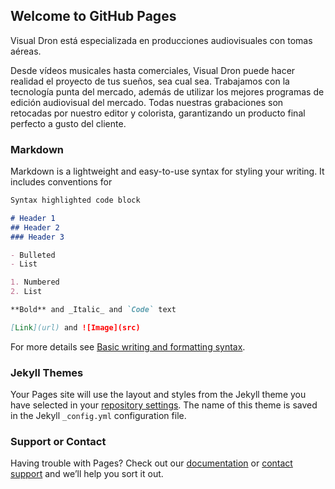 ## Welcome to GitHub Pages

Visual Dron está especializada en producciones audiovisuales con tomas aéreas.

Desde vídeos musicales hasta comerciales, Visual Dron puede hacer realidad el proyecto de tus sueños, sea cual sea. Trabajamos con la tecnología punta del mercado, además de utilizar los mejores programas de edición audiovisual del mercado. Todas nuestras grabaciones son retocadas por nuestro editor y colorista, garantizando un producto final perfecto a gusto del cliente.

### Markdown

Markdown is a lightweight and easy-to-use syntax for styling your writing. It includes conventions for

```markdown
Syntax highlighted code block

# Header 1
## Header 2
### Header 3

- Bulleted
- List

1. Numbered
2. List

**Bold** and _Italic_ and `Code` text

[Link](url) and ![Image](src)
```

For more details see [Basic writing and formatting syntax](https://docs.github.com/en/github/writing-on-github/getting-started-with-writing-and-formatting-on-github/basic-writing-and-formatting-syntax).

### Jekyll Themes

Your Pages site will use the layout and styles from the Jekyll theme you have selected in your [repository settings](https://github.com/sergihermosilla/VisualDronSalou/settings/pages). The name of this theme is saved in the Jekyll `_config.yml` configuration file.

### Support or Contact

Having trouble with Pages? Check out our [documentation](https://docs.github.com/categories/github-pages-basics/) or [contact support](https://support.github.com/contact) and we’ll help you sort it out.
